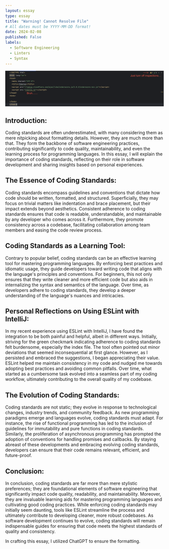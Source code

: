 ```yaml
---
layout: essay
type: essay
title: "Warning! Cannot Resolve File"
# All dates must be YYYY-MM-DD format!
date: 2024-02-08
published: False
labels:
  - Software Engineering
  - Linters
  - Syntax
---
```


<img width="1300px" class="rounded float-start pe-4" src="../img/inx.png">

## Introduction:

Coding standards are often underestimated, with many considering them as mere nitpicking about formatting details. However, they are much more than that. They form the backbone of software engineering practices, contributing significantly to code quality, maintainability, and even the learning process for programming languages. In this essay, I will explain the importance of coding standards, reflecting on their role in software development and sharing insights based on personal experiences.

## The Essence of Coding Standards:

Coding standards encompass guidelines and conventions that dictate how code should be written, formatted, and structured. Superficially, they may focus on trivial matters like indentation and brace placement, but their impact extends beyond aesthetics. Consistent adherence to coding standards ensures that code is readable, understandable, and maintainable by any developer who comes across it. Furthermore, they promote consistency across a codebase, facilitating collaboration among team members and easing the code review process.

## Coding Standards as a Learning Tool:

Contrary to popular belief, coding standards can be an effective learning tool for mastering programming languages. By enforcing best practices and idiomatic usage, they guide developers toward writing code that aligns with the language's principles and conventions. For beginners, this not only ensures that they write cleaner and more efficient code but also aids in internalizing the syntax and semantics of the language. Over time, as developers adhere to coding standards, they develop a deeper understanding of the language's nuances and intricacies.

## Personal Reflections on Using ESLint with IntelliJ:

In my recent experience using ESLint with IntelliJ, I have found the integration to be both painful and helpful, albeit in different ways. Initially, striving for the green checkmark indicating adherence to coding standards felt burdensome, especially the index file. The tool often pointed out minor deviations that seemed inconsequential at first glance. However, as I persisted and embraced the suggestions, I began appreciating their value. ESLint helped me maintain consistency in my code and nudged me towards adopting best practices and avoiding common pitfalls. Over time, what started as a cumbersome task evolved into a seamless part of my coding workflow, ultimately contributing to the overall quality of my codebase.

## The Evolution of Coding Standards:

Coding standards are not static; they evolve in response to technological changes, industry trends, and community feedback. As new programming paradigms emerge and languages evolve, coding standards must adapt. For instance, the rise of functional programming has led to the inclusion of guidelines for immutability and pure functions in coding standards. Similarly, the proliferation of asynchronous programming has prompted the adoption of conventions for handling promises and callbacks. By staying abreast of these developments and embracing evolving coding standards, developers can ensure that their code remains relevant, efficient, and future-proof.

## Conclusion:

In conclusion, coding standards are far more than mere stylistic preferences; they are foundational elements of software engineering that significantly impact code quality, readability, and maintainability. Moreover, they are invaluable learning aids for mastering programming languages and cultivating good coding practices. While enforcing coding standards may initially seem daunting, tools like ESLint streamline the process and ultimately contribute to developing cleaner, more robust codebases. As software development continues to evolve, coding standards will remain indispensable guides for ensuring that code meets the highest standards of quality and consistency.

In crafting this essay, I utilized ChatGPT to ensure the formatting.
